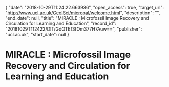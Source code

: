 {
  "date": "2018-10-29T11:24:22.663936", 
  "open_access": true, 
  "target_url": "http://www.ucl.ac.uk/GeolSci/micropal/welcome.html", 
  "description": "", 
  "end_date": null, 
  "title": "MIRACLE : Microfossil Image Recovery and Circulation for Learning and Education", 
  "record_id": "20181029T112422/DlT/GdQTEf3fOm377H7Auw==", 
  "publisher": "ucl.ac.uk", 
  "start_date": null
}

# MIRACLE : Microfossil Image Recovery and Circulation for Learning and Education

